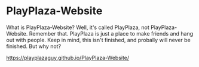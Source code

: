 # PlayPlaza-Website
What is PlayPlaza-Website?
Well, it's called PlayPlaza, not PlayPlaza-Website. Remember that.
PlayPlaza is just a place to make friends and hang out with people.
Keep in mind, this isn't finished, and probally will never be finished. But why not?

https://playplazaguy.github.io/PlayPlaza-Website/

